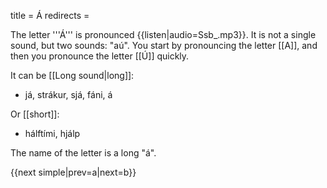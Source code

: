 title = Á
redirects =
>>>>

The letter '''Á''' is pronounced {{listen|audio=Ssb_.mp3}}. It is not a single sound, but two sounds: "aú". You start by pronouncing the letter [[A]], and then you pronounce the letter [[Ú]] quickly.

It can be [[Long sound|long]]:

* já, strákur, sjá, fáni, á

Or [[short]]:

* hálftími, hjálp

The name of the letter is a long "á".

{{next simple|prev=a|next=b}}